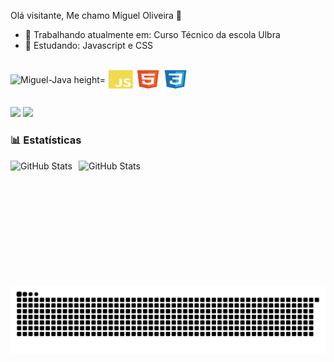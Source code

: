  Olá visitante, Me chamo Miguel Oliveira 👋
 
- 🔭 Trabalhando atualmente em: Curso Técnico da escola Ulbra
- 🌱 Estudando: Javascript e CSS
  
  
<div style="display: inline_block"><br>
  <img align="center" alt="Miguel-Java height="30" width="40" 
            <img src="https://cdn.jsdelivr.net/gh/devicons/devicon@latest/icons/java/java-original.svg">
  <img align="center" alt="Miguel-Js" height="30" width="40" src="https://raw.githubusercontent.com/devicons/devicon/master/icons/javascript/javascript-plain.svg">
  <img align="center" alt="Mguel-HTML" height="30" width="40" src="https://raw.githubusercontent.com/devicons/devicon/master/icons/html5/html5-original.svg">
  <img align="center" alt="Miguel-CSS" height="30" width="40" src="https://raw.githubusercontent.com/devicons/devicon/master/icons/css3/css3-original.svg">
</div>

##

<div> 

  <img src="https://img.shields.io/badge/-Gmail-%23333?style=for-the-badge&logo=gmail&logoColor=white" target="_blank"></a>
  <a href="https://www.linkedin.com/in/miguel-oliveira-hahn-21abb3368" target="_blank"><img src="https://img.shields.io/badge/-LinkedIn-%230077B5?style=for-the-badge&logo=linkedin&logoColor=white" target="_blank"></a> 
  
</div>


### 📊 Estatísticas

<p>
  <img 
    align="left" 
    alt="GitHub Stats" 
    height="200" 
    style="padding-right: 10px;" 
      src="https://github-readme-stats.vercel.app/api?username=migueloliveirahahn&show_icons=true&hide=contribs,prs&cache_seconds=86400&theme=dark&include_all_commits-true&locale=pt-br"
  />

<img 
      align="left" 
      alt="GitHub Stats" 
      height="200" 
      src="https://github-readme-stats.vercel.app/api/top-langs/?username=migueloliveirahahn&theme=dark&layout=compact&custom_title=Tecnologias&langs_count=3" 
  />
<picture align="center">
  <source media="(prefers-color-scheme: dark)" srcset="https://raw.githubusercontent.com/migueloliveirahahn/migueloliveirahahn/output/github-contribution-grid-snake-dark.svg">
  <source media="(prefers-color-scheme: light)" srcset="https://raw.githubusercontent.com/migueloliveirahahn/migueloliveirahahn/output/github-contribution-grid-snake-dark.svg">
  <img align="center" alt="github contribution grid snake animation" src="https://raw.githubusercontent.com/migueloliveirahahn/migueloliveirahahn/output/github-contribution-grid-snake.svg">
</picture>

</p>
